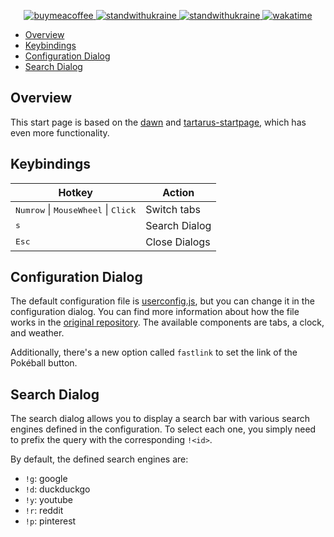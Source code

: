 <p align="center">
    <a href="https://www.buymeacoffee.com/volopivoshenko" target="_blank">
        <img alt="buymeacoffee" src="https://img.shields.io/badge/buy_me_-a_coffee-ff6964?logo=buymeacoffee">
    </a>
    <a href="https://stand-with-ukraine.pp.ua/">
        <img alt="standwithukraine" src="https://img.shields.io/badge/Support-Ukraine-FFD500?style=flat&labelColor=005BBB">
    </a>
    <a href="https://stand-with-ukraine.pp.ua">
        <img alt="standwithukraine" src="https://img.shields.io/badge/made_in-Ukraine-ffd700.svg?labelColor=0057b7">
    </a>
    <a href="https://wakatime.com/badge/user/9862508c-0a86-427a-929c-46186f2d191a/project/6f149575-e390-48f9-9b7a-fd557bda4a6a">
        <img src="https://wakatime.com/badge/user/9862508c-0a86-427a-929c-46186f2d191a/project/6f149575-e390-48f9-9b7a-fd557bda4a6a.svg" alt="wakatime">
    </a>
</p>

- [Overview](#overview)
- [Keybindings](#keybindings)
- [Configuration Dialog](#configuration-dialog)
- [Search Dialog](#search-dialog)

## Overview

This start page is based on the [dawn](https://github.com/b-coimbra/dawn) and [tartarus-startpage](https://github.com/AllJavi/tartarus-startpage/tree/master), which has even more functionality.

## Keybindings

| Hotkey                                                         | Action        |
| -------------------------------------------------------------- | ------------- |
| <kbd>Numrow</kbd> \| <kbd>MouseWheel</kbd> \| <kbd>Click</kbd> | Switch tabs   |
| <kbd>s</kbd>                                                   | Search Dialog |
| <kbd>Esc</kbd>                                                 | Close Dialogs |

## Configuration Dialog

The default configuration file is [userconfig.js](userconfig.js), but you can change it in the configuration dialog. You can find more information about how the file works in the [original repository](https://github.com/b-coimbra/dawn). The available components are tabs, a clock, and weather.

Additionally, there's a new option called `fastlink` to set the link of the Pokéball button.

## Search Dialog

The search dialog allows you to display a search bar with various search engines defined in the configuration. To select each one, you simply need to prefix the query with the corresponding `!<id>`.

By default, the defined search engines are:
- `!g`: google
- `!d`: duckduckgo
- `!y`: youtube
- `!r`: reddit
- `!p`: pinterest
